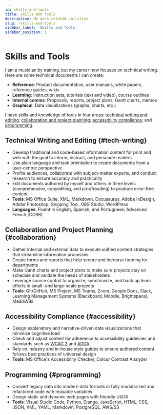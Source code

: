 ```yaml
---
id: skills-and-tools
title: Skills and Tools
description: My work-related abilities
slug: /skills-and-tools
sidebar_label: 'Skills and Tools'
sidebar_position: 1
---
```


# Skills and Tools

I am a musician by training, but my career now focuses on technical writing. Here are some technical documents I can create:

- **Reference**: Product documentation, user manuals, white papers, reference guides, wikis
- **Learning**: Instruction sets, tutorials (text and video), course outlines
- **Internal comms**: Proposals, reports, project plans, Gantt charts, memos  
- **Graphical**: Data visualizations (graphs, charts, etc.)

I have skills and knowledge of tools in four areas: [technical writing and editing](#tech-writing); [collaboration and project planning](#collaboration);  [accessibility compliance](#accessibility); and [programming](#programming).

## Technical Writing and Editing {#tech-writing}

- Develop traditional and code-based information content for print and web with the goal to inform, instruct, and persuade readers
- Use plain language and task orientation to create documents from a user-centric perspective
- Profile audiences, collaborate with subject-matter experts, and conduct research to ensure accuracy and practicality
- Edit documents authored by myself and others in three levels (comprehensive, copyediting, and proofreading) to produce error-free content
- **Tools**: MS Office Suite, XML, Markdown, Docusaurus, Adobe InDesign, Adobe Photoshop, Snipping Tool, OBS Studio, WordPress
- **Languages**: Fluent in English, Spanish, and Portuguese; Advanced French (CCBB)

## Collaboration and Project Planning {#collaboration}

- Gather internal and external data to execute unified content strategies that streamline information processes
- Create forms and reports that help secure and increase funding for departments
- Make Gantt charts and project plans to make sure projects stay on schedule and validate the needs of stakeholders
- Leverage source control to organize, synchronize, and back up team efforts in small- and large-scale projects
- **Tools**: Git/GitHub, MS Project, MS Teams, Zoom, Google Docs, Slack, Learning Management Systems (Blackboard, Moodle, Brightspace), MediaWiki

## Accessibility Compliance {#accessibility}

- Design explanatory and narrative-driven data visualizations that minimize cognitive load
- Check and adjust content for adherence to accessibility guidelines and standards such as [WCAG 2](https://www.w3.org/WAI/standards-guidelines/wcag/) and [AODA](https://www.aoda.ca/what-are-aoda-standards/) 
- Rely on industry and in-house style guides to ensure authored content follows best practices of universal design
- **Tools**: MS Office's Accessibility Checker, Colour Contrast Analyzer

## Programming {#programming}

- Convert legacy data into modern data formats in fully modularized and refactored code with reusable variables
- Design static and dynamic web pages with friendly UI/UX
- **Tools**: Visual Studio Code, Python, Django, JavaScript, HTML, CSS, JSON, XML, YAML, Markdown, PostgreSQL, AWS/S3
